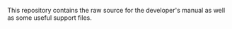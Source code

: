 This repository contains the raw source for the developer's manual as well
as some useful support files.
